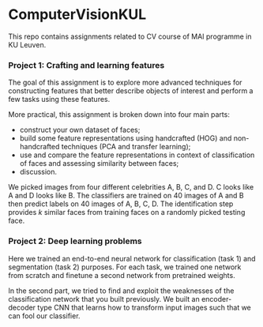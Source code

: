 # ComputerVisionKUL
This repo contains assignments related to CV course of MAI programme in KU Leuven.

### Project 1: Crafting and learning features
The goal of this assignment is to explore more advanced techniques for constructing features that better describe objects of interest and perform a few tasks using these features.

More practical, this assignment is broken down into four main parts:
* construct your own dataset of faces;
* build some feature representations using handcrafted (HOG) and non-handcrafted techniques (PCA and transfer learning);
* use and compare the feature representations in context of classification of faces and assessing similarity between faces;
* discussion.

We picked images from four different celebrities A, B, C, and D. C looks like A and D looks like B. The classifiers are trained on 40 images of A and B then predict labels on 40 images of A, B, C, D. The identification step provides *k* similar faces from training faces on a randomly picked testing face.

### Project 2: Deep learning problems
Here we trained an end-to-end neural network for classification (task 1) and segmentation (task 2) purposes. For each task, we trained one network from scratch and finetune a second network from pretrained weights. 

In the second part, we tried to find and exploit the weaknesses of the classification network that you built previously. We built an encoder-decoder type CNN that learns how to transform input images such that we can fool our classifier.
